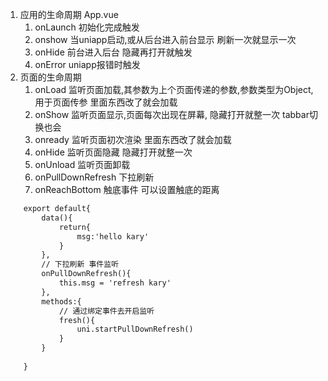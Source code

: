 1. 应用的生命周期 App.vue
   1. onLaunch 初始化完成触发 
   2. onshow 当uniapp启动,或从后台进入前台显示 刷新一次就显示一次
   3. onHide 前台进入后台 隐藏再打开就触发
   4. onError uniapp报错时触发
2. 页面的生命周期
   1. onLoad 监听页面加载,其参数为上个页面传递的参数,参数类型为Object,用于页面传参 里面东西改了就会加载
   2. onShow 监听页面显示,页面每次出现在屏幕, 隐藏打开就整一次 tabbar切换也会
   3. onready 监听页面初次渲染 里面东西改了就会加载
   4. onHide 监听页面隐藏 隐藏打开就整一次
   5. onUnload 监听页面卸载
   6. onPullDownRefresh 下拉刷新
   7. onReachBottom 触底事件 可以设置触底的距离
```html
	export default{
		data(){
			return{
				msg:'hello kary'
			}
		},
		// 下拉刷新 事件监听
		onPullDownRefresh(){
			this.msg = 'refresh kary'
		},
		methods:{
			// 通过绑定事件去开启监听
			fresh(){
				uni.startPullDownRefresh()
			}
		}
		
	}
```